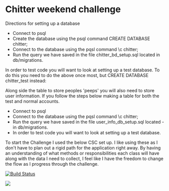 # Chitter weekend challenge

Directions for setting up a database

- Connect to psql
- Create the database using the psql command CREATE DATABASE chitter;
- Connect to the database using the pqsl command \c chitter;
- Run the query we have saved in the file chitter_bd_setup.sql located in db/migrations.

In order to test code you will want to look at setting up a test database. To do this you need to do the above once most, but CREATE DATABASE chitter_test instead:

Along side the table to store peoples 'peeps' you will also need to store user information. If you follow the steps below making a table for both the test and normal accounts.

- Connect to psql
- Connect to the database using the pqsl command \c chitter;
- Run the query we have saved in the file user_info_db_setup.sql located - in db/migrations.
- In order to test code you will want to look at setting up a test database.

To start the Challenge I used the below CSC set up. I like using these as I don't have to plan out a rigid path for the application right away. By having an understanding of what methods or responsibilities each class will have along with the data I need to collect, I feel like I have the freedom to change the flow as I progress through the challenge.

[![Build Status](https://travis-ci.org/makersacademy/chitter-challenge.svg?branch=master)](https://travis-ci.org/makersacademy/chitter-challenge)

<image src='./public/csc.png'>
